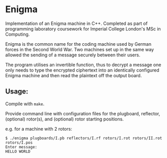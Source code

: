 # Enigma
Implementation of an Enigma machine in C++. Completed as part of programming laboratory coursework for Imperial College London's MSc in Computing.

Enigma is the common name for the coding machine used by German forces in the Second World War. Two machines set up in the same way allowed the sending of a message securely between their users.

The program utilises an invertible function, thus to decrypt a message one only needs to type the encrypted ciphertext into an identically configured Enigma machine and then read the plaintext off the output board.

## Usage:

Compile with `make`.

Provide command line with configuration files for the plugboard, reflector, (optional) rotor(s), and (optional) rotor starting positions.

e.g. for a machine with 2 rotors:

```
$ ./enigma plugboards/I.pb reflectors/I.rf rotors/I.rot rotors/II.rot rotors/I.pos
Enter message:
HELLO WORLD
```

